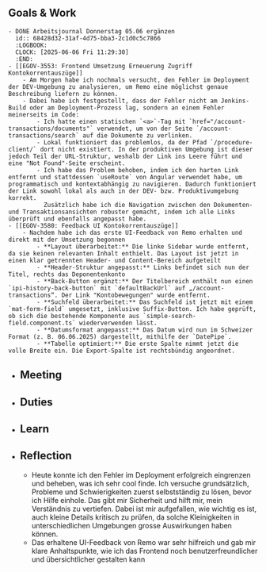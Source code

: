 ## Goals & Work
	- DONE Arbeitsjournal Donnerstag 05.06 ergänzen
	  id:: 68428d32-31af-4d75-bba3-2c1d0c5c7866
	  :LOGBOOK:
	  CLOCK: [2025-06-06 Fri 11:29:30]
	  :END:
	- [[EGOV-3553: Frontend Umsetzung Erneuerung Zugriff Kontokorrentauszüge]]
		- Am Morgen habe ich nochmals versucht, den Fehler im Deployment der DEV-Umgebung zu analysieren, um Remo eine möglichst genaue Beschreibung liefern zu können.
		- Dabei habe ich festgestellt, dass der Fehler nicht am Jenkins-Build oder am Deployment-Prozess lag, sondern an einem Fehler meinerseits im Code:
			- Ich hatte einen statischen `<a>`-Tag mit `href="/account-transactions/documents"` verwendet, um von der Seite `/account-transactions/search` auf die Dokumente zu verlinken.
			- Lokal funktioniert das problemlos, da der Pfad `/procedure-client/` dort nicht existiert. In der produktiven Umgebung ist dieser jedoch Teil der URL-Struktur, weshalb der Link ins Leere führt und eine "Not Found"-Seite erscheint.
			- Ich habe das Problem behoben, indem ich den harten Link entfernt und stattdessen `useRoute` von Angular verwendet habe, um programmatisch und kontextabhängig zu navigieren. Dadurch funktioniert der Link sowohl lokal als auch in der DEV- bzw. Produktivumgebung korrekt.
			  Zusätzlich habe ich die Navigation zwischen den Dokumenten- und Transaktionsansichten robuster gemacht, indem ich alle Links überprüft und ebenfalls angepasst habe.
	- [[EGOV-3580: Feedback UI Kontokorrentauszüge]]
		- Nachdem habe ich das erste UI-Feedback von Remo erhalten und direkt mit der Umsetzung begonnen
			- **Layout überarbeitet:** Die linke Sidebar wurde entfernt, da sie keinen relevanten Inhalt enthielt. Das Layout ist jetzt in einen klar getrennten Header- und Content-Bereich aufgeteilt
			- **Header-Struktur angepasst:** Links befindet sich nun der Titel, rechts das Deponentenkonto
			- **Back-Button ergänzt:** Der Titelbereich enthält nun einen `ipi-history-back-button` mit `defaultBackUrl` auf „/account-transactions“. Der Link "Kontobewegungen" wurde entfernt.
			- **Suchfeld überarbeitet:** Das Suchfeld ist jetzt mit einem `mat-form-field` umgesetzt, inklusive Suffix-Button. Ich habe geprüft, ob sich die bestehende Komponente aus `simple-search-field.component.ts` wiederverwenden lässt.
			- **Datumsformat angepasst:** Das Datum wird nun im Schweizer Format (z. B. 06.06.2025) dargestellt, mithilfe der `DatePipe`.
			- **Tabelle optimiert:** Die erste Spalte nimmt jetzt die volle Breite ein. Die Export-Spalte ist rechtsbündig angeordnet.
- ## Meeting
- ## Duties
- ## Learn
- ## Reflection
	- Heute konnte ich den Fehler im Deployment erfolgreich eingrenzen und beheben, was ich sehr cool finde. Ich versuche grundsätzlich, Probleme und Schwierigkeiten zuerst selbstständig zu lösen, bevor ich Hilfe einhole. Das gibt mir Sicherheit und hilft mir, mein Verständnis zu vertiefen. Dabei ist mir aufgefallen, wie wichtig es ist, auch kleine Details  kritisch zu prüfen, da solche Kleinigkeiten in unterschiedlichen Umgebungen grosse Auswirkungen haben können.
	- Das erhaltene UI-Feedback von Remo war sehr hilfreich und gab mir klare Anhaltspunkte, wie ich das Frontend noch benutzerfreundlicher und übersichtlicher gestalten kann